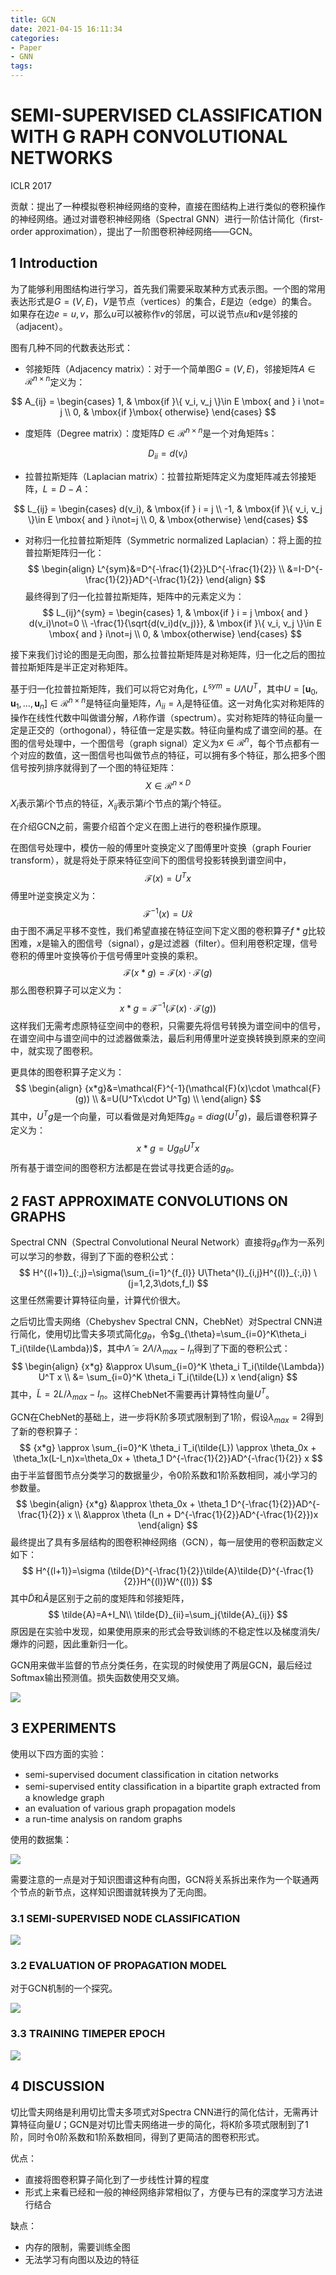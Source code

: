 ```yaml
---
title: GCN
date: 2021-04-15 16:11:34
categories:
- Paper
- GNN
tags:
---
```


# SEMI-SUPERVISED CLASSIFICATION WITH G RAPH CONVOLUTIONAL NETWORKS

ICLR 2017

贡献：提出了一种模拟卷积神经网络的变种，直接在图结构上进行类似的卷积操作的神经网络。通过对谱卷积神经网络（Spectral GNN）进行一阶估计简化（ﬁrst-order approximation），提出了一阶图卷积神经网络——GCN。

<!--more-->

## 1 Introduction

为了能够利用图结构进行学习，首先我们需要采取某种方式表示图。一个图的常用表达形式是$G=(V,E)$，$V$是节点（vertices）的集合，$E$是边（edge）的集合。如果存在边$e=u,v$，那么$u$可以被称作$v$的邻居，可以说节点$u$和$v$是邻接的（adjacent）。

图有几种不同的代数表达形式：

- 邻接矩阵（Adjacency matrix）：对于一个简单图$G=(V,E)$，邻接矩阵$A\in \mathcal{R}^{n\times n}$定义为：

$$
A_{ij} =
\begin{cases}
1,  & \mbox{if }\{ v_i, v_j \}\in E \mbox{ and } i \not= j \\
0, & \mbox{if }\mbox{ otherwise}
\end{cases}
$$

- 度矩阵（Degree matrix）：度矩阵$D\in \mathcal{R}^{n\times n}$是一个对角矩阵s：

$$
D_{ii}=d(v_i)
$$

- 拉普拉斯矩阵（Laplacian matrix）：拉普拉斯矩阵定义为度矩阵减去邻接矩阵，$L=D-A$：

$$
L_{ij} =
\begin{cases}
d(v_i),  & \mbox{if } i = j \\
-1, & \mbox{if }\{ v_i, v_j \}\in E \mbox{ and } i\not=j \\
0, & \mbox{otherwise}
\end{cases}
$$

- 对称归一化拉普拉斯矩阵（Symmetric normalized Laplacian）：将上面的拉普拉斯矩阵归一化：
  $$
  \begin{align}
  L^{sym}&=D^{-\frac{1}{2}}LD^{-\frac{1}{2}} \\
  &=I-D^{-\frac{1}{2}}AD^{-\frac{1}{2}}
  \end{align}
  $$
  最终得到了归一化拉普拉斯矩阵，矩阵中的元素定义为：
  $$
  L_{ij}^{sym} =
  \begin{cases}
  1,  & \mbox{if } i = j \mbox{ and } d(v_i)\not=0 \\
  -\frac{1}{\sqrt{d(v_i)d(v_j)}}, & \mbox{if }\{ v_i, v_j \}\in E \mbox{ and } i\not=j \\
  0, & \mbox{otherwise}
  \end{cases}
  $$

接下来我们讨论的图是无向图，那么拉普拉斯矩阵是对称矩阵，归一化之后的图拉普拉斯矩阵是半正定对称矩阵。

基于归一化拉普拉斯矩阵，我们可以将它对角化，$L^{sym}=U\Lambda U^T$，其中$U=[\mathbf{u}_0,\mathbf{u}_1, \dots,\mathbf{u}_n]\in \mathcal{R}^{n\times n}$是特征向量矩阵，$\Lambda_{ii}=\lambda_i$是特征值。这一对角化实对称矩阵的操作在线性代数中叫做谱分解，$\Lambda$称作谱（spectrum）。实对称矩阵的特征向量一定是正交的（orthogonal），特征值一定是实数。特征向量构成了谱空间的基。在图的信号处理中，一个图信号（graph signal）定义为$x\in \mathcal{R}^n$，每个节点都有一个对应的数值，这一图信号也叫做节点的特征，可以拥有多个特征，那么把多个图信号按列排序就得到了一个图的特征矩阵：
$$
X\in \mathcal{R}^{n\times D}
$$
$X_i$表示第$i$个节点的特征，$X_{ij}$表示第$i$个节点的第$j$个特征。

在介绍GCN之前，需要介绍首个定义在图上进行的卷积操作原理。

在图信号处理中，模仿一般的傅里叶变换定义了图傅里叶变换（graph Fourier transform），就是将处于原来特征空间下的图信号投影转换到谱空间中，
$$
\mathcal{F}(x)=U^Tx
$$
傅里叶逆变换定义为：
$$
\mathcal{F}^{-1}(x)=U\hat{x}
$$
由于图不满足平移不变性，我们希望直接在特征空间下定义图的卷积算子$f*g$比较困难，$x$是输入的图信号（signal），$g$是过滤器（filter）。但利用卷积定理，信号卷积的傅里叶变换等价于信号傅里叶变换的乘积。
$$
\mathcal{F}({x*g})=\mathcal{F}(x)\cdot \mathcal{F}(g)
$$
那么图卷积算子可以定义为：
$$
{x*g}=\mathcal{F}^{-1}(\mathcal{F}(x)\cdot \mathcal{F}(g))
$$
这样我们无需考虑原特征空间中的卷积，只需要先将信号转换为谱空间中的信号，在谱空间中与谱空间中的过滤器做乘法，最后利用傅里叶逆变换转换到原来的空间中，就实现了图卷积。

更具体的图卷积算子定义为：
$$
\begin{align}
{x*g}&=\mathcal{F}^{-1}(\mathcal{F}(x)\cdot \mathcal{F}(g)) \\
&=U(U^Tx\cdot U^Tg) \\
\end{align}
$$
其中，$U^Tg$是一个向量，可以看做是对角矩阵$g_{\theta}=diag(U^Tg)$，最后谱卷积算子定义为：
$$
{x*g}=Ug_{\theta}U^Tx
$$
所有基于谱空间的图卷积方法都是在尝试寻找更合适的$g_{\theta}$。

## 2 FAST APPROXIMATE CONVOLUTIONS ON GRAPHS

Spectral CNN（Spectral Convolutional Neural Network）直接将$g_{\theta}$作为一系列可以学习的参数，得到了下面的卷积公式：
$$
H^{(l+1)}_{:,j}=\sigma(\sum_{i=1}^{f_{l}} U\Theta^{l}_{i,j}H^{(l)}_{:,i}) \ (j=1,2,3\dots,f_l)
$$
这里任然需要计算特征向量，计算代价很大。

之后切比雪夫网络（Chebyshev Spectral CNN，ChebNet）对Spectral CNN进行简化，使用切比雪夫多项式简化$g_{\theta}$，令$g_{\theta}=\sum_{i=0}^K\theta_i T_i(\tilde{\Lambda})$，其中$\tilde{\Lambda}=2\Lambda/\lambda_{max}-I_n$得到了下面的卷积公式：
$$
\begin{align}
{x*g} &\approx U\sum_{i=0}^K \theta_i T_i(\tilde{\Lambda}) U^T x \\
&= \sum_{i=0}^K \theta_i T_i(\tilde{L}) x
\end{align}
$$
其中，$\tilde{L}=2L/\lambda_{max}-I_n$。这样ChebNet不需要再计算特性向量$U^T$。

GCN在ChebNet的基础上，进一步将K阶多项式限制到了1阶，假设$\lambda_{max}=2$得到了新的卷积算子：
$$
{x*g} \approx \sum_{i=0}^K \theta_i T_i(\tilde{L}) \approx \theta_0x + \theta_1x(L-I_n)x=\theta_0x + \theta_1 D^{-\frac{1}{2}}AD^{-\frac{1}{2}} x
$$
由于半监督图节点分类学习的数据量少，令0阶系数和1阶系数相同，减小学习的参数量。
$$
\begin{align}
{x*g} &\approx \theta_0x + \theta_1 D^{-\frac{1}{2}}AD^{-\frac{1}{2}} x \\
&\approx \theta (I_n + D^{-\frac{1}{2}}AD^{-\frac{1}{2}})x
\end{align}
$$
最终提出了具有多层结构的图卷积神经网络（GCN），每一层使用的卷积函数定义如下：
$$
H^{(l+1)}=\sigma (\tilde{D}^{-\frac{1}{2}}\tilde{A}\tilde{D}^{-\frac{1}{2}}H^{(l)}W^{(l)})
$$
其中$\tilde{D}$和$\tilde{A}$是区别于之前的度矩阵和邻接矩阵，
$$
\tilde{A}=A+I_N\\
\tilde{D}_{ii}=\sum_j{\tilde{A}_{ij}}
$$
原因是在实验中发现，如果使用原来的形式会导致训练的不稳定性以及梯度消失/爆炸的问题，因此重新归一化。

GCN用来做半监督的节点分类任务，在实现的时候使用了两层GCN，最后经过Softmax输出预测值。损失函数使用交叉熵。

![](GCN/image-20201129220200051.png)

## 3 EXPERIMENTS

使用以下四方面的实验：

- semi-supervised document classiﬁcation in citation networks
- semi-supervised entity classiﬁcation in a bipartite graph extracted from a knowledge graph
- an evaluation of various graph propagation models
- a run-time analysis on random graphs

使用的数据集：

![](GCN/image-20201129220829777.png)

需要注意的一点是对于知识图谱这种有向图，GCN将关系拆出来作为一个联通两个节点的新节点，这样知识图谱就转换为了无向图。

### 3.1 SEMI-SUPERVISED NODE CLASSIFICATION

![](GCN/image-20201129222635232.png)

### 3.2 EVALUATION OF PROPAGATION MODEL

对于GCN机制的一个探究。

![](GCN/image-20201129223143658.png)

### 3.3 TRAINING TIMEPER EPOCH

![](GCN/image-20201129223242035.png)

## 4 DISCUSSION

切比雪夫网络是利用切比雪夫多项式对Spectra CNN进行的简化估计，无需再计算特征向量$U$；GCN是对切比雪夫网络进一步的简化，将K阶多项式限制到了1阶，同时令0阶系数和1阶系数相同，得到了更简洁的图卷积形式。

优点：

- 直接将图卷积算子简化到了一步线性计算的程度
- 形式上来看已经和一般的神经网络非常相似了，方便与已有的深度学习方法进行结合

缺点：

- 内存的限制，需要训练全图
- 无法学习有向图以及边的特征

